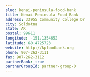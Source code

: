 ```yaml
---
slug: kenai-peninsula-food-bank
title: Kenai Peninsula Food Bank
address: 33955 Community College Dr
city: Soldotna
state: AK
postal: 99611
longitude: -151.1354652
latitude: 60.4725723
website: http://kpfoodbank.org
phone: 907-262-3111
fax: 907-262-3112
partnerBank: true
partnerGroupId: partner-group-0
---
```

